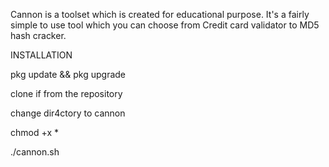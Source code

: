 Cannon is a toolset which is created for educational purpose.
It's a fairly simple to use tool which you can choose from Credit card validator to MD5 hash cracker.

INSTALLATION

pkg update && pkg upgrade 

clone if from the repository

change dir4ctory to cannon

chmod +x *

./cannon.sh
